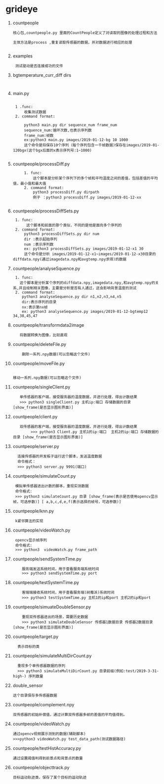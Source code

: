# grideye
1. countpeople 
    ```
    核心包,countpeople.py 里面的CountPeople定义了对读取的图像的处理过程和方法
    ```
       主体方法是process ,重复读取传感器的数据，并对数据进行相应的处理
        
    ```
2. examples

    ```
     测试驱动是否连接成功的文件
    ```
3. bgtemperature_curr_diff dirs
    ```
    	
    ```
4. main.py
   ```

    1 .func: 
        收集测试数据
    2. command format:

	    python3 main.py dir sequence_num frame_num
	    sequence_num:循环次数,也表示序列数
	    frame_num:帧数
	    ex:python3 main.py images/2019-01-12-bg 10 1000
		这个命令是将保存10个序列（每个序列包含一千帧数据)保存在images/2019-01-120bgx(这个bgx后面的x表示序列号:1~1000)
	
   ```
5. countpeople/processDiff.py
   ```
        1. func:
            这个脚本是分析某个序列下的多个帧和平均温度之间的差值，包括差值的平均值，最小值和最大值
        2. command format:
            python3 processDiff.py dirpath
            例子 ：python3 processDiff.py images/2019-01-12-xx
	
   ```
6. countpeople/processDiffSets.py
   ```
    1. func:
         这个脚本和前面的那个类似，不同的是他是面向多个序列的
    2. command format:
        python3 processDiffSets.py dir num
        dir :表示起始序列
        num :表示序列数
        ex: python3 processDiffSets.py images/2019-01-12-x1 30
        这个命令是分析 images/2019-01-12-x1~images/2019-01-12-x30目录的diffdata.npy(通过imagedata.npy和avgtemp.npy求得)的数据
   ```
7. countpeople/analyseSquence.py 

    ```
     1. func:
       这个脚本是分析某个序列的diffdata.npy,imagedata.npy,和avgtemp.npy的关系,并且绘制相关图像，主要是分析是否有人通过，这会影响背景温度的测试
     2. command format:
	    python3 analyseSequence.py dir n1,n2,n3,n4,n5
	    dir:表示序列的目录	
	    nx:表示第nx帧
	    ex: python3 analyseSequence.py images/2019-01-12-bgtemp12 34,38,45,47
    ```
8. countpeople/transformdata2image
    ```
       将数据转换为图像，比较直观
    ```
9. countpeople/deleteFile.py
    ```
        删除一系列.npy数据(可以忽略这个文件)
    ```
10. countpeople/moveFile.py
     ```

 	移动一系列.npy数据(可以忽略这个文件)
     ```
11.  countpeople/singleClient.py
     ```
        单传感器的客户端，接受服务器的温度数据，并进行处理，得出计数结果
        >>> python3 singleClient.py 主机ip:端口 存储数据的目录 [show_frame(是否显示图形界面)]
     ```
11.  countpeople/client.py
     ```
        双传感器的客户端，接受服务器的温度数据，并进行处理，得出计数结果
             >>> python3 Client.py 主机1的ip:端口  主机2的ip:端口 存储数据的目录 [show_frame(是否显示图形界面)]
     ```
12.  countpeople/server.py
      ```
        连接传感器的开发板子运行这个脚本，发送温度数据
        命令格式：
        >>> python3 server.py 9991(端口)

       ```
13. countpeople/simulateCount.py
    ```
     模拟单传感器进出计数的脚本，重现实测数据
     命令格式:
     >>> python3 simulateCount.py 目录 [show_frame(表示是否使用opencv显示帧，可选参数)] [ a,b,c,d,e,f(表示选择的帧号，可选参数)]

    ```
14. countpeople/knn.py
    ```
     k紧邻算法的实现
    ```
15. countpeople/videoWatch.py
    ```
     opencv显示帧序列
     命令格式:
     >>> python3  videoWatch.py frame_path
    ```
16. countpeople/sendSystemTime.py
    ```
        服务端发送系统时间，用于查看服务端系统时间
        >>> python3 sendSystemTime.py port
    ```
17. countpeople/testSystemTime.py
    ``` 
        客端端接收系统时间，用于查看服务端(树莓派)系统时间
        >>> python3 testSystemTime.py 主机1的ip和port 主机2的ip和port 
    ```
18. countpeople/simuateDoubleSensor.py
    ```
        重现双传感器进出的场景，需要历史数据
        >>> python3 simulateDoubleSensor 传感器1数据目录 传感器2数据目录 [show_frame(是否显示图形界面)]

    ```
19. countpeople/target.py
    ```
      表示目标的类
    ```
20. countpeople/simulateMultiDirCount.py
    ```
      重现多个单传感器数据的序列
      >>> python3 simulateMultiDirCount.py 目录前缀(例如:test/2019-3-31-high-) 序列数量
    ```
21. double_sensor
    ```
    这个目录保存多传感器数据
    ```
22. countpeople/complement.npy
    ```
    双传感器的初始补偿值，通过计算双传感器多帧的差值的平均值得到。

    ```
23. countpeople/videoWatch.py
    ```
    通过opencv视频展示测到的数据(辅助脚本)
    >>>python3 videoWatch.py test_data_path(测试数据路径)
    ```
24. countpeople/testHistAccuracy.py
    ```
    通过设置阈值判得到前景点和背景点的数量
    ```
25. countpeople/objecttrack.py
    ```
    目标运动轨迹类，保存了某个目标的运动轨迹

    ```